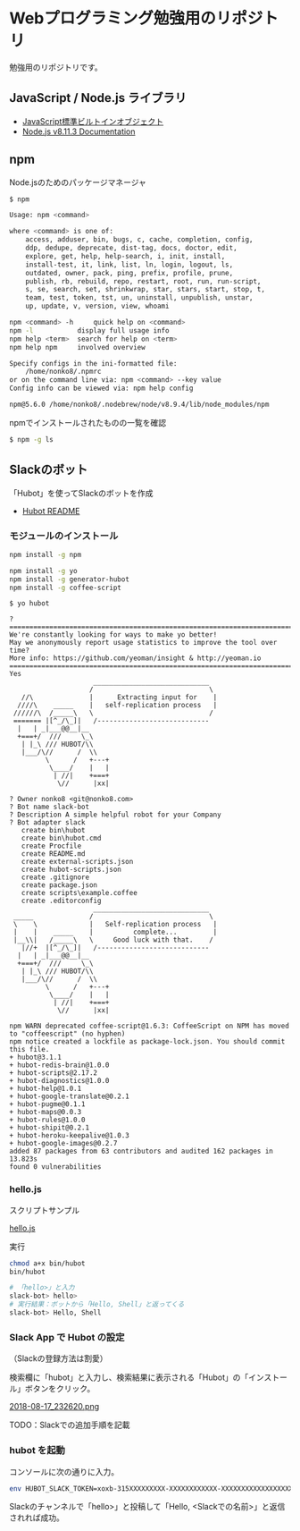 # Webプログラミング勉強用のリポジトリ

勉強用のリポジトリです。

## JavaScript / Node.js ライブラリ
- [JavaScript標準ビルトインオブジェクト](https://developer.mozilla.org/ja/docs/Web/JavaScript/Reference/Global_Objects)
- [Node.js v8.11.3 Documentation](https://nodejs.org/en/blog/release/v8.11.3/)

## npm
Node.jsのためのパッケージマネージャ
```bash
$ npm

Usage: npm <command>

where <command> is one of:
    access, adduser, bin, bugs, c, cache, completion, config,
    ddp, dedupe, deprecate, dist-tag, docs, doctor, edit,
    explore, get, help, help-search, i, init, install,
    install-test, it, link, list, ln, login, logout, ls,
    outdated, owner, pack, ping, prefix, profile, prune,
    publish, rb, rebuild, repo, restart, root, run, run-script,
    s, se, search, set, shrinkwrap, star, stars, start, stop, t,
    team, test, token, tst, un, uninstall, unpublish, unstar,
    up, update, v, version, view, whoami

npm <command> -h     quick help on <command>
npm -l           display full usage info
npm help <term>  search for help on <term>
npm help npm     involved overview

Specify configs in the ini-formatted file:
    /home/nonko8/.npmrc
or on the command line via: npm <command> --key value
Config info can be viewed via: npm help config

npm@5.6.0 /home/nonko8/.nodebrew/node/v8.9.4/lib/node_modules/npm
```

npmでインストールされたものの一覧を確認
```bash
$ npm -g ls
```

## Slackのボット
「Hubot」を使ってSlackのボットを作成
- [Hubot README](slack-bot/README.md)

### モジュールのインストール
```bash
npm install -g npm
```
```bash
npm install -g yo
npm install -g generator-hubot
npm install -g coffee-script
```

```
$ yo hubot

? ==========================================================================
We're constantly looking for ways to make yo better!
May we anonymously report usage statistics to improve the tool over time?
More info: https://github.com/yeoman/insight & http://yeoman.io
========================================================================== Yes
                     _____________________________
                    /                             \
   //\              |      Extracting input for    |
  ////\    _____    |   self-replication process   |
 //////\  /_____\   \                             /
 ======= |[^_/\_]|   /----------------------------
  |   | _|___@@__|__
  +===+/  ///     \_\
   | |_\ /// HUBOT/\\
   |___/\//      /  \\
         \      /   +---+
          \____/    |   |
           | //|    +===+
            \//      |xx|

? Owner nonko8 <git@nonko8.com>
? Bot name slack-bot
? Description A simple helpful robot for your Company
? Bot adapter slack
   create bin\hubot
   create bin\hubot.cmd
   create Procfile
   create README.md
   create external-scripts.json
   create hubot-scripts.json
   create .gitignore
   create package.json
   create scripts\example.coffee
   create .editorconfig
                     _____________________________
 _____              /                             \
 \    \             |   Self-replication process   |
 |    |    _____    |          complete...         |
 |__\\|   /_____\   \     Good luck with that.    /
   |//+  |[^_/\_]|   /----------------------------
  |   | _|___@@__|__
  +===+/  ///     \_\
   | |_\ /// HUBOT/\\
   |___/\//      /  \\
         \      /   +---+
          \____/    |   |
           | //|    +===+
            \//      |xx|

npm WARN deprecated coffee-script@1.6.3: CoffeeScript on NPM has moved to "coffeescript" (no hyphen)
npm notice created a lockfile as package-lock.json. You should commit this file.
+ hubot@3.1.1
+ hubot-redis-brain@1.0.0
+ hubot-scripts@2.17.2
+ hubot-diagnostics@1.0.0
+ hubot-help@1.0.1
+ hubot-google-translate@0.2.1
+ hubot-pugme@0.1.1
+ hubot-maps@0.0.3
+ hubot-rules@1.0.0
+ hubot-shipit@0.2.1
+ hubot-heroku-keepalive@1.0.3
+ hubot-google-images@0.2.7
added 87 packages from 63 contributors and audited 162 packages in 13.823s
found 0 vulnerabilities
```

### hello.js

スクリプトサンプル

[hello.js](slack-bot/scripts/hello.js)

実行
```bash
chmod a+x bin/hubot
bin/hubot
```

```bash
# 「hello>」と入力
slack-bot> hello>
# 実行結果：ボットから「Hello, Shell」と返ってくる
slack-bot> Hello, Shell
```

### Slack App で Hubot の設定
（Slackの登録方法は割愛）

検索欄に「hubot」と入力し、検索結果に表示される「Hubot」の「インストール」ボタンをクリック。

[2018-08-17_232620.png](images/2018-08-17_232620.png)

TODO：Slackでの追加手順を記載


### hubot を起動
コンソールに次の通りに入力。
```bash
env HUBOT_SLACK_TOKEN=xoxb-315XXXXXXXXX-XXXXXXXXXXXX-XXXXXXXXXXXXXXXXXXXXXXzA bin/hubot --adapter slack
```

Slackのチャンネルで「hello>」と投稿して「Hello, <Slackでの名前>」と返信されれば成功。
